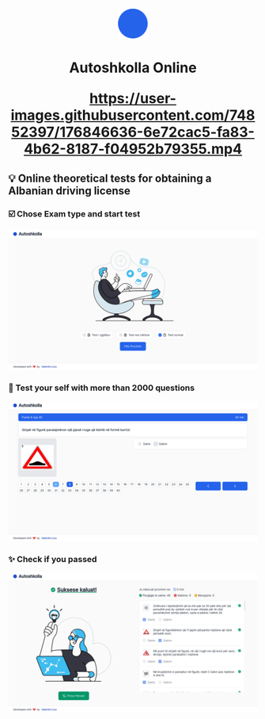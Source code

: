 <p align="center">
    <img alt="Autoshkolla Online Logo" src="./src/images/icon.png" width="60" />
</p>
<h1 align="center">
Autoshkolla Online

https://user-images.githubusercontent.com/74852397/176846636-6e72cac5-fa83-4b62-8187-f04952b79355.mp4


</h1>

## 💡 Online theoretical tests for obtaining a Albanian driving license

### ☑️ Chose Exam type and start test

<img src="./assets/home.png"/>

### 🙋 Test your self with more than 2000 questions

<img src="./assets/exam.png"/>

### ✨ Check if you passed

<img src="./assets/result.png"/>
